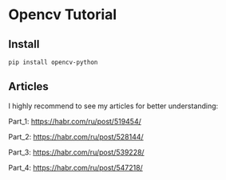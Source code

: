 # Opencv Tutorial

## Install

`pip install opencv-python`

## Articles

I highly recommend to see my articles for better understanding:

Part_1: https://habr.com/ru/post/519454/

Part_2: https://habr.com/ru/post/528144/

Part_3: https://habr.com/ru/post/539228/

Part_4: https://habr.com/ru/post/547218/
